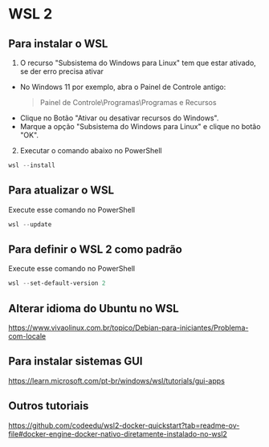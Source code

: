 # WSL 2

## Para instalar o WSL
1. O recurso "Subsistema do Windows para Linux" tem que estar ativado,
se der erro precisa ativar

- No Windows 11 por exemplo, abra o Painel de Controle antigo:
  > Painel de Controle\Programas\Programas e Recursos
- Clique no Botão "Ativar ou desativar recursos do Windows".
- Marque a opção "Subsistema do Windows para Linux" e clique no botão "OK".

2. Executar o comando abaixo no PowerShell
```PowerShell
wsl --install
```

## Para atualizar o WSL
Execute esse comando no PowerShell
```PowerShell
wsl --update
```

## Para definir o WSL 2 como padrão
Execute esse comando no PowerShell
```PowerShell
wsl --set-default-version 2
```

## Alterar idioma do Ubuntu no WSL
https://www.vivaolinux.com.br/topico/Debian-para-iniciantes/Problema-com-locale

## Para instalar sistemas GUI
https://learn.microsoft.com/pt-br/windows/wsl/tutorials/gui-apps

## Outros tutoriais
https://github.com/codeedu/wsl2-docker-quickstart?tab=readme-ov-file#docker-engine-docker-nativo-diretamente-instalado-no-wsl2
